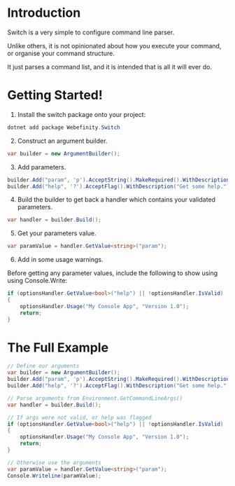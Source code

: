 # Introduction

Switch is a very simple to configure command line parser.

Unlike others, it is not opinionated about how you execute your command, or organise your command structure.

It just parses a command list, and it is intended that is all it will ever do.

# Getting Started!

1.  Install the switch package onto your project:

``` powershell
dotnet add package Webefinity.Switch
```

2.  Construct an argument builder.

``` c#
var builder = new ArgumentBuilder();
```

3.  Add parameters.

``` c#
builder.Add("param", 'p').AcceptString().MakeRequired().WithDescription("A parameter to love.");
builder.Add("help", '?').AcceptFlag().WithDescription("Get some help.");
```

4.  Build the builder to get back a handler which contains your validated parameters.

``` c#
var handler = builder.Build();
```

5.  Get your parameters value.
``` c#
var paramValue = handler.GetValue<string>("param");
```

6.  Add in some usage warnings.

Before getting any parameter values, include the following to show using using Console.Write:

``` c#
if (optionsHandler.GetValue<bool>("help") || !optionsHandler.IsValid)
{
    optionsHandler.Usage("My Console App", "Version 1.0");
    return;
}
```

# The Full Example

``` c#
// Define our arguments
var builder = new ArgumentBuilder();
builder.Add("param", 'p').AcceptString().MakeRequired().WithDescription("A parameter to love.");
builder.Add("help", '?').AcceptFlag().WithDescription("Get some help.");

// Parse arguments from Environment.GetCommandLineArgs()
var handler = builder.Build();

// If args were not valid, or help was flagged
if (optionsHandler.GetValue<bool>("help") || !optionsHandler.IsValid)
{
    optionsHandler.Usage("My Console App", "Version 1.0");
    return;
}

// Otherwise use the arguments
var paramValue = handler.GetValue<string>("param");
Console.Writeline(paramValue);

```